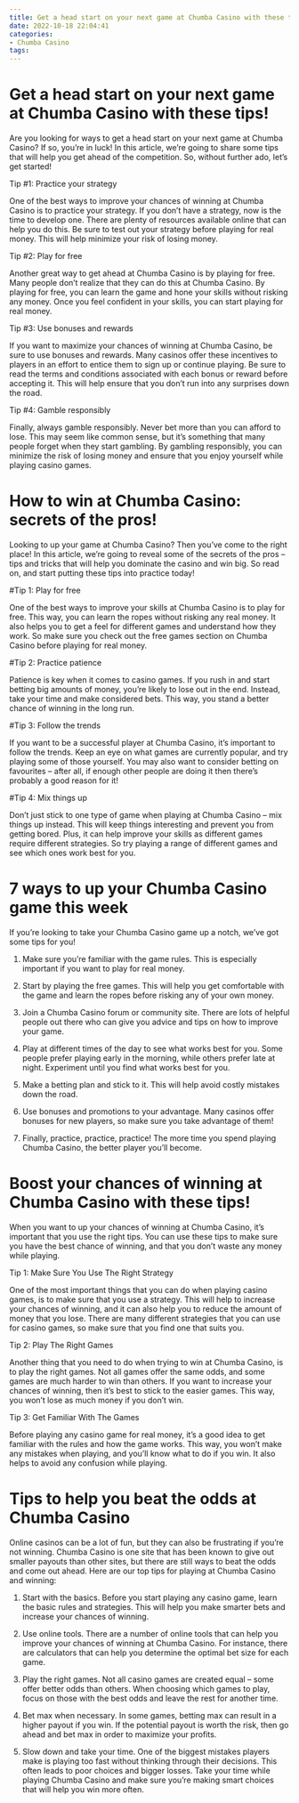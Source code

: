 ```yaml
---
title: Get a head start on your next game at Chumba Casino with these tips!
date: 2022-10-18 22:04:41
categories:
- Chumba Casino
tags:
---
```



#  Get a head start on your next game at Chumba Casino with these tips!

Are you looking for ways to get a head start on your next game at Chumba Casino? If so, you’re in luck! In this article, we’re going to share some tips that will help you get ahead of the competition. So, without further ado, let’s get started!

Tip #1: Practice your strategy

One of the best ways to improve your chances of winning at Chumba Casino is to practice your strategy. If you don’t have a strategy, now is the time to develop one. There are plenty of resources available online that can help you do this. Be sure to test out your strategy before playing for real money. This will help minimize your risk of losing money.

Tip #2: Play for free

Another great way to get ahead at Chumba Casino is by playing for free. Many people don’t realize that they can do this at Chumba Casino. By playing for free, you can learn the game and hone your skills without risking any money. Once you feel confident in your skills, you can start playing for real money.

Tip #3: Use bonuses and rewards

If you want to maximize your chances of winning at Chumba Casino, be sure to use bonuses and rewards. Many casinos offer these incentives to players in an effort to entice them to sign up or continue playing. Be sure to read the terms and conditions associated with each bonus or reward before accepting it. This will help ensure that you don’t run into any surprises down the road.

Tip #4: Gamble responsibly

Finally, always gamble responsibly. Never bet more than you can afford to lose. This may seem like common sense, but it’s something that many people forget when they start gambling. By gambling responsibly, you can minimize the risk of losing money and ensure that you enjoy yourself while playing casino games.

#  How to win at Chumba Casino: secrets of the pros!

Looking to up your game at Chumba Casino? Then you’ve come to the right place! In this article, we’re going to reveal some of the secrets of the pros – tips and tricks that will help you dominate the casino and win big. So read on, and start putting these tips into practice today!

#Tip 1: Play for free

One of the best ways to improve your skills at Chumba Casino is to play for free. This way, you can learn the ropes without risking any real money. It also helps you to get a feel for different games and understand how they work. So make sure you check out the free games section on Chumba Casino before playing for real money.

#Tip 2: Practice patience

Patience is key when it comes to casino games. If you rush in and start betting big amounts of money, you’re likely to lose out in the end. Instead, take your time and make considered bets. This way, you stand a better chance of winning in the long run.

#Tip 3: Follow the trends

If you want to be a successful player at Chumba Casino, it’s important to follow the trends. Keep an eye on what games are currently popular, and try playing some of those yourself. You may also want to consider betting on favourites – after all, if enough other people are doing it then there’s probably a good reason for it!

#Tip 4: Mix things up

Don’t just stick to one type of game when playing at Chumba Casino – mix things up instead. This will keep things interesting and prevent you from getting bored. Plus, it can help improve your skills as different games require different strategies. So try playing a range of different games and see which ones work best for you.

#  7 ways to up your Chumba Casino game this week 

If you’re looking to take your Chumba Casino game up a notch, we’ve got some tips for you!

1. Make sure you’re familiar with the game rules. This is especially important if you want to play for real money.

2. Start by playing the free games. This will help you get comfortable with the game and learn the ropes before risking any of your own money.

3. Join a Chumba Casino forum or community site. There are lots of helpful people out there who can give you advice and tips on how to improve your game.

4. Play at different times of the day to see what works best for you. Some people prefer playing early in the morning, while others prefer late at night. Experiment until you find what works best for you.

5. Make a betting plan and stick to it. This will help avoid costly mistakes down the road.

6. Use bonuses and promotions to your advantage. Many casinos offer bonuses for new players, so make sure you take advantage of them!

7. Finally, practice, practice, practice! The more time you spend playing Chumba Casino, the better player you’ll become.

#  Boost your chances of winning at Chumba Casino with these tips!

When you want to up your chances of winning at Chumba Casino, it’s important that you use the right tips. You can use these tips to make sure you have the best chance of winning, and that you don’t waste any money while playing.

Tip 1: Make Sure You Use The Right Strategy

One of the most important things that you can do when playing casino games, is to make sure that you use a strategy. This will help to increase your chances of winning, and it can also help you to reduce the amount of money that you lose. There are many different strategies that you can use for casino games, so make sure that you find one that suits you.

Tip 2: Play The Right Games

Another thing that you need to do when trying to win at Chumba Casino, is to play the right games. Not all games offer the same odds, and some games are much harder to win than others. If you want to increase your chances of winning, then it’s best to stick to the easier games. This way, you won’t lose as much money if you don’t win.

Tip 3: Get Familiar With The Games

Before playing any casino game for real money, it’s a good idea to get familiar with the rules and how the game works. This way, you won’t make any mistakes when playing, and you’ll know what to do if you win. It also helps to avoid any confusion while playing.

#  Tips to help you beat the odds at Chumba Casino

Online casinos can be a lot of fun, but they can also be frustrating if you’re not winning. Chumba Casino is one site that has been known to give out smaller payouts than other sites, but there are still ways to beat the odds and come out ahead. Here are our top tips for playing at Chumba Casino and winning:

1) Start with the basics. Before you start playing any casino game, learn the basic rules and strategies. This will help you make smarter bets and increase your chances of winning.

2) Use online tools. There are a number of online tools that can help you improve your chances of winning at Chumba Casino. For instance, there are calculators that can help you determine the optimal bet size for each game.

3) Play the right games. Not all casino games are created equal – some offer better odds than others. When choosing which games to play, focus on those with the best odds and leave the rest for another time.

4) Bet max when necessary. In some games, betting max can result in a higher payout if you win. If the potential payout is worth the risk, then go ahead and bet max in order to maximize your profits.

5) Slow down and take your time. One of the biggest mistakes players make is playing too fast without thinking through their decisions. This often leads to poor choices and bigger losses. Take your time while playing Chumba Casino and make sure you’re making smart choices that will help you win more often.